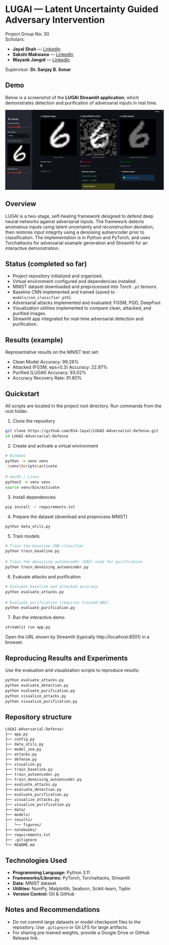 
LUGAI — Latent Uncertainty Guided Adversary Intervention
=======================================================

Project Group No: 30  
Scholars:  
- **Jayal Shah** — [LinkedIn](https://www.linkedin.com/in/jayal-shah04/)  
- **Sakshi Makwana** — [LinkedIn](https://www.linkedin.com/in/sakshii125/)  
- **Mayank Jangid** — [LinkedIn](https://www.linkedin.com/in/mayank-jangid-0a5207359/)

Supervisor: **Dr. Sanjay B. Sonar**

Demo
----
Below is a screenshot of the **LUGAI Streamlit application**, which demonstrates detection and purification of adversarial inputs in real time.

![LUGAI Demo Screenshot](results/figures/image.png)

Overview
--------
LUGAI is a two-stage, self-healing framework designed to defend deep neural networks against adversarial inputs. The framework detects anomalous inputs using latent uncertainty and reconstruction deviation, then restores input integrity using a denoising autoencoder prior to classification. The implementation is in Python and PyTorch, and uses Torchattacks for adversarial example generation and Streamlit for an interactive demonstration.

Status (completed so far)
-------------------------
- Project repository initialized and organized.
- Virtual environment configured and dependencies installed.
- MNIST dataset downloaded and preprocessed into Torch `.pt` tensors.
- Baseline CNN implemented and trained (saved to `models/cnn_classifier.pth`).
- Adversarial attacks implemented and evaluated: FGSM, PGD, DeepFool.
- Visualization utilities implemented to compare clean, attacked, and purified images.
- Streamlit app integrated for real-time adversarial detection and purification.

Results (example)
-----------------
Representative results on the MNIST test set:

- Clean Model Accuracy: 99.28%
- Attacked (FGSM, eps=0.3) Accuracy: 22.97%
- Purified (LUGAI) Accuracy: 93.02%
- Accuracy Recovery Rate: 91.80%

Quickstart
----------
All scripts are located in the project root directory. Run commands from the root folder.

1. Clone the repository
```bash
git clone https://github.com/014-Jayal/LUGAI-Adversarial-Defense.git
cd LUGAI-Adversarial-Defense
```

2. Create and activate a virtual environment
```bash
# Windows
python -m venv venv
.\venv\Scripts\activate

# macOS / Linux
python3 -m venv venv
source venv/bin/activate
```

3. Install dependencies
```bash
pip install -r requirements.txt
```

4. Prepare the dataset (download and preprocess MNIST)
```bash
python data_utils.py
```

5. Train models
```bash
# Train the baseline CNN classifier
python train_baseline.py

# Train the denoising autoencoder (DAE) used for purification
python train_denoising_autoencoder.py
```

6. Evaluate attacks and purification
```bash
# Evaluate baseline and attacked accuracy
python evaluate_attacks.py

# Evaluate purification (requires trained DAE)
python evaluate_purification.py
```

7. Run the interactive demo
```bash
streamlit run app.py
```
Open the URL shown by Streamlit (typically http://localhost:8501) in a browser.

Reproducing Results and Experiments
----------------------------------
Use the evaluation and visualization scripts to reproduce results:
```bash
python evaluate_attacks.py
python evaluate_detection.py
python evaluate_purification.py
python visualize_attacks.py
python visualize_purification.py
```

Repository structure
--------------------
```
LUGAI-Adversarial-Defense/
├── app.py
├── config.py
├── data_utils.py
├── model_zoo.py
├── attacks.py
├── defense.py
├── visualize.py
├── train_baseline.py
├── train_autoencoder.py
├── train_denoising_autoencoder.py
├── evaluate_attacks.py
├── evaluate_detection.py
├── evaluate_purification.py
├── visualize_attacks.py
├── visualize_purification.py
├── data/
├── models/
├── results/
│   └── figures/
├── notebooks/
├── requirements.txt
├── .gitignore
└── README.md
```

Technologies Used
-----------------
- **Programming Language:** Python 3.11  
- **Frameworks/Libraries:** PyTorch, Torchattacks, Streamlit  
- **Data:** MNIST dataset  
- **Utilities:** NumPy, Matplotlib, Seaborn, Scikit-learn, Tqdm  
- **Version Control:** Git & GitHub  

Notes and Recommendations
-------------------------
- Do not commit large datasets or model checkpoint files to the repository. Use `.gitignore` or Git LFS for large artifacts.
- For sharing pre-trained weights, provide a Google Drive or GitHub Release link.

